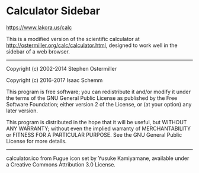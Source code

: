 Calculator Sidebar
==================

https://www.lakora.us/calc

This is a modified version of the scientific calculator at http://ostermiller.org/calc/calculator.html, designed to work well in the sidebar of a web browser.

---------

Copyright (c) 2002-2014 Stephen Ostermiller

Copyright (c) 2016-2017 Isaac Schemm

This program is free software; you can redistribute it and/or modify it under the terms of the GNU General Public License as published by the Free Software Foundation; either version 2 of the License, or (at your option) any later version.

This program is distributed in the hope that it will be useful, but WITHOUT ANY WARRANTY; without even the implied warranty of MERCHANTABILITY or FITNESS FOR A PARTICULAR PURPOSE. See the GNU General Public License for more details.

---------

calculator.ico from Fugue icon set by Yusuke Kamiyamane, available under a Creative Commons Attribution 3.0 License.
